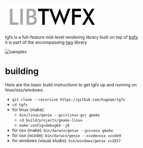 ![libtwfx](media/libtwfx.png?raw=true)

tgfx is a full-feature mid-level rendering library built on top of [bgfx](https://github.com/bkaradzic/bgfx)  
it is part of the encompassing [two](https://github.com/hugoam/two) library 

![samples](media/samples0.gif?raw=true)

# building
Here are the basic build instructions to get tgfx up and running on linux/osx/windows:
- `git clone --recursive https://github.com/hugoam/tgfx`
- `cd tgfx`
- for linux (make):
  - `bin/linux/genie --gcc=linux-gcc gmake`
  - `cd build/projects/gmake-linux`
  - `make config=debug64 -j8`
- for osx (make): `bin/darwin/genie --gcc=osx gmake`
- for osx (xcode): `bin/darwin/genie --xcode=osx xcode9`
- for windows (visual studio): `bin/windows/genie vs2017`
